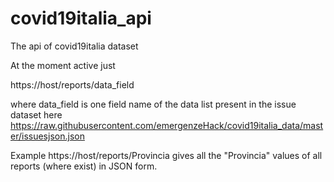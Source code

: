 # covid19italia_api
The api of covid19italia dataset

At the moment active just

https://host/reports/data_field

where data_field is one field name of the data list present in the issue dataset here
https://raw.githubusercontent.com/emergenzeHack/covid19italia_data/master/issuesjson.json

Example
https://host/reports/Provincia
gives all the "Provincia" values of all reports (where exist) in JSON form.
